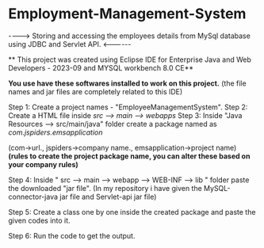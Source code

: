 # Employment-Management-System
----> Storing and accessing the employees details from MySql database using JDBC and Servlet API. <------

** This project was created using Eclipse IDE for Enterprise Java and Web Developers - 2023-09 and MYSQL workbench 8.0 CE**

**You use have these softwares installed to work on this project.**
(the file names and jar files are completely related to this IDE)

Step 1: Create a project names - "EmployeeManagementSystem".
Step 2: Create a HTML file inside *src --> main --> webapps*
Step 3: Inside "Java Resources --> src/main/java" folder create a package named as *com.jspiders.emsapplication*

(com->url., jspiders->company name., emsapplication->project name)
**(rules to create the project package name, you can alter these based on your company rules)**

Step 4: Inside " src --> main --> webapp --> WEB-INF --> lib " folder paste the downloaded "jar file". 
(In my repository i have given the MySQL-connector-java jar file and Servlet-api jar file)

Step 5: Create a class one by one inside the created package and paste the given codes into it.

Step 6: Run the code to get the output.
